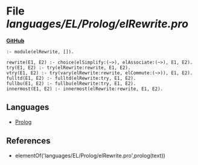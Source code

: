 # File _languages/EL/Prolog/elRewrite.pro_
**[GitHub](https://github.com/softlang/yas/blob/master/languages/EL/Prolog/elRewrite.pro)**
```
:- module(elRewrite, []).

rewrite(E1, E2) :- choice(elSimplify:(~>), elAssociate:(~>), E1, E2).
try(E1, E2) :- try(elRewrite:rewrite, E1, E2).
vtry(E1, E2) :- try(vary(elRewrite:rewrite, elCommute:(~>)), E1, E2).
fulltd(E1, E2) :- fulltd(elRewrite:try, E1, E2).
fullbu(E1, E2) :- fullbu(elRewrite:try, E1, E2).
innermost(E1, E2) :- innermost(elRewrite:rewrite, E1, E2).
```

## Languages
* [Prolog](../languages/Prolog.md)

## References
* elementOf('languages/EL/Prolog/elRewrite.pro',prolog(text))
